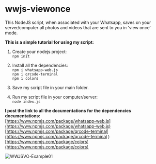 # wwjs-viewonce
This NodeJS script, when associated with your Whatsapp, saves on your server/computer all photos and videos that are sent to you in 'view once' mode.

**This is a simple tutorial for using my script:**
1. Create your nodejs project:  
```npm init```

2. Install all the dependencies:  
```npm i whatsapp-web.js```   
```npm i qrcode-terminal```  
```npm i colors```  

3. Save my script file in your main folder.

4. Run my script file in your computer/server:  
```node index.js```


**I post the link to all the documentations for the dependencies documentations:**  
[https://www.npmjs.com/package/whatsapp-web.js](https://www.npmjs.com/package/whatsapp-web.js)  
[https://www.npmjs.com/package/qrcode-terminal](https://www.npmjs.com/package/qrcode-terminal )  
[https://www.npmjs.com/package/colors](https://www.npmjs.com/package/colors)


![WWJSVO-Example01](wwjs-viewonce-example01.png)
